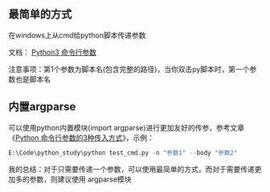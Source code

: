 ## 最简单的方式

在windows上从cmd给python脚本传递参数

文档： [Python3 命令行参数](https://www.runoob.com/python3/python3-command-line-arguments.html)

注意事项：第1个参数为脚本名(包含完整的路径)，当你双击py脚本时，第一个参数也是脚本名



## 内置argparse

可以使用python内置模块(import argparse)进行更加友好的传参，参考文章《[Python 命令行参数的3种传入方式](https://tendcode.com/article/python-shell/)》，示例：

```python
E:\Code\python_study\python test_cmd.py -n "参数1" --body "参数2"
```



我的总结：对于只需要传递一个参数，可以使用最简单的方式，而对于需要传递更加多的参数，则建议使用 argparse模块